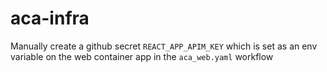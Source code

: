 # aca-infra

Manually create a github secret ```REACT_APP_APIM_KEY``` which is set as an env variable on the web container app in the ```aca_web.yaml``` workflow